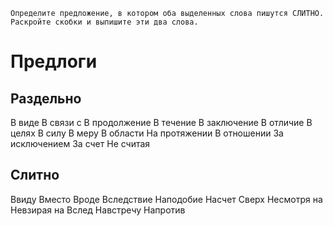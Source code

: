 `Определите предложение, в котором оба выделенных слова пишутся СЛИТНО. Раскройте скобки и выпишите эти два слова.`

# Предлоги
## Раздельно
В виде
В связи с
В продолжение
В течение
В заключение
В отличие
В целях
В силу
В меру
В области
На протяжении
В отношении
За исключением
За счет
Не считая
## Слитно
Ввиду
Вместо
Вроде
Вследствие
Наподобие
Насчет
Сверх
Несмотря на
Невзирая на
Вслед
Навстречу
Напротив
